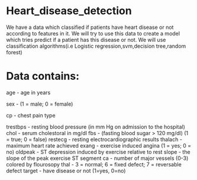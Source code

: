 # Heart_disease_detection

We have a data which classified if patients have heart disease or not according to features in it. We will try to use this data 
to create a model which tries predict if a patient has this disease or not. We will use classification algorithms(i.e Logistic regression,svm,decision tree,random forest)

# Data contains:

age - age in years

sex - (1 = male; 0 = female)

cp - chest pain type

trestbps - resting blood pressure (in mm Hg on admission to the hospital)
chol - serum cholestoral in mg/dl
fbs - (fasting blood sugar > 120 mg/dl) (1 = true; 0 = false)
restecg - resting electrocardiographic results
thalach - maximum heart rate achieved
exang - exercise induced angina (1 = yes; 0 = no)
oldpeak - ST depression induced by exercise relative to rest
slope - the slope of the peak exercise ST segment
ca - number of major vessels (0-3) colored by flourosopy
thal - 3 = normal; 6 = fixed defect; 7 = reversable defect
target - have disease or not (1=yes, 0=no)
